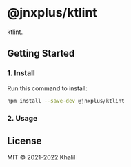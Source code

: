 # @jnxplus/ktlint

ktlint.

## Getting Started

### 1. Install

Run this command to install:

```bash
npm install --save-dev @jnxplus/ktlint
```

### 2. Usage

## License

MIT © 2021-2022 Khalil
